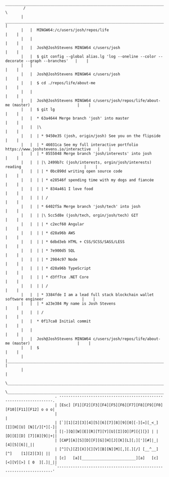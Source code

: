 
             ________________________________________________________________________________________________
            /                                                                                                \
           |    _________________________________________________________________________________________     |
           |   |  MINGW64:/c/users/josh/repos/life                                                       |    |
           |   |                                                                                         |    |
           |   |  Josh@JoshStevens MINGW64 c/users/josh                                                  |    |
           |   |  $ git config --global alias.lg 'log --oneline --color --decorate --graph --branches'   |    |
           |   |                                                                                         |    |
           |   |  Josh@JoshStevens MINGW64 c/users/josh                                                  |    |
           |   |  $ cd ./repos/life/about-me                                                             |    |
           |   |                                                                                         |    |
           |   |  Josh@JoshStevens MINGW64 c/users/josh/repos/life/about-me (master)                     |    |
           |   |  $ git lg                                                                               |    |
           |   |  * 63a4644 Merge branch 'josh' into master                                              |    |
           |   |  |\                                                                                     |    |
           |   |  | * 9450e35 (josh, origin/josh) See you on the flipside                                |    |
           |   |  | * 46031ca See my full interactive portfolio https://www.joshstevens.io/interactive   |    |
           |   |  | * 0555048 Merge branch 'josh/interests' into josh                                    |    |
           |   |  | |\ 2499b7c (josh/interests, orgin/josh/interests) reading                            |    |
           |   |  | | * 0bc890d writing open source code                                                 |    |
           |   |  | | * e28546f spending time with my dogs and fiancée                                   |    |
           |   |  | | * 834a461 I love food                                                              |    |
           |   |  | | /                                                                                  |    |
           |   |  | * 6402f5a Merge branch 'josh/tech' into josh                                         |    |
           |   |  | |\ 5cc5d8e (josh/tech, orgin/josh/tech) GIT                                          |    |
           |   |  | | * c2ecf60 Angular                                                                  |    |
           |   |  | | * d28a96b AWS                                                                      |    |
           |   |  | | * 6dbd3eb HTML + CSS/SCSS/SASS/LESS                                                |    |
           |   |  | | * 7e900d5 SQL                                                                      |    |
           |   |  | | * 2984c97 Node                                                                     |    |
           |   |  | | * d28a96b TypeScript                                                               |    |
           |   |  | | * d3ff7ce .NET Core                                                                |    |
           |   |  | | /                                                                                  |    |
           |   |  | * 3384fde I am a lead full stack blockchain wallet software engineer                 |    |
           |   |  | * a23e384 My name is Josh Stevens                                                    |    |
           |   |  | /                                                                                    |    |
           |   |  * 0f17ca8 Initial commit                                                               |    |
           |   |                                                                                         |    |
           |   |  Josh@JoshStevens MINGW64 c/users/josh/repos/life/about-me (master)                     |    |
           |   |  $                                                                                      |    |
           |   |_________________________________________________________________________________________|    |
           |                                                                                                  |
            \________________________________________________________________________________________________/
                   \__________________________________________________________________________________/ 
                          . -------------------------------------------------------------------.        
                          | [Esc] [F1][F2][F3][F4][F5][F6][F7][F8][F9][F0][F10][F11][F12] o o o|          
                          |                                                                    |        
                          | [`][1][2][3][4][5][6][7][8][9][0][-][=][_<_] [I][H][U] [N][/][*][-]|        
                          | [|-][Q][W][E][R][T][Y][U][I][O][P][{][}] | | [D][E][D] [7][8][9]|+||        
                          | [CAP][A][S][D][F][G][H][J][K][L][;]['][#]|_|           [4][5][6]|_||        
                          | [^][\][Z][X][C][V][B][N][M][,][.][/] [__^__]    [^]    [1][2][3]| ||        
                          | [c]   [a][________________________][a]   [c] [<][V][>] [ 0  ][.]|_||        
                          `--------------------------------------------------------------------' 
                          

                        
